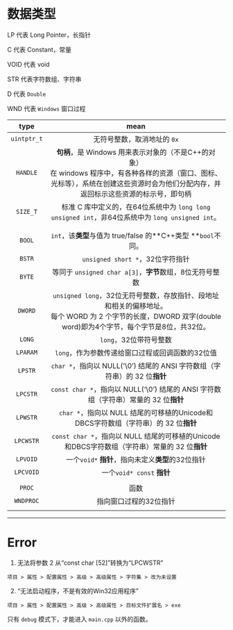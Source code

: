 # 数据类型

LP 代表 Long Pointer，长指针

C 代表 Constant，常量

VOID 代表 void

STR 代表字符数组、字符串

D 代表 `Double`

WND 代表 `Windows` 窗口过程

|    type     |                             mean                             |
| :---------: | :----------------------------------------------------------: |
| `uintptr_t` |                 无符号整数，取消地址的 `0x`                  |
|  `HANDLE`   | **句柄**，是 Windows 用来表示对象的（不是C++的对象）<br>在 windows 程序中，有各种各样的资源（窗口、图标、光标等），系统在创建这些资源时会为他们分配内存，并返回标示这些资源的标示号，即句柄 |
|  `SIZE_T`   | 标准 C 库中定义的，在64位系统中为 `long long unsigned int`，非64位系统中为 `long unsigned int`。 |
|             |                                                              |
|             |                                                              |
|   `BOOL`    | `int`，该**类型**与值为 true/false 的**C++类型 **`bool`不同。 |
|   `BSTR`    |               `unsigned short *`，32位字符指针               |
|   `BYTE`    |   等同于 `unsigned char a[3]`，**字节**数组，8位无符号整数   |
|   `DWORD`   | `unsigned long`，32位无符号整数，存放指针、段地址和相关的偏移地址。<br>每个 WORD 为 2 个字节的长度，DWORD 双字(double word)即为4个字节，每个字节是8位，共32位。 |
|   `LONG`    |                    `long`，32位带符号整数                    |
|  `LPARAM`   |       `long`，作为参数传递给窗口过程或回调函数的32位值       |
|   `LPSTR`   | `char *`，指向以 NULL(‘\0’) 结尾的 ANSI 字符数组（字符串）的 32 位**指针** |
|  `LPCSTR`   | `const char *`，指向以 NULL(‘\0’) 结尾的 ANSI 字符数组（字符串）常量的 32 位**指针** |
|  `LPWSTR`   | `char *`，指向以 NULL 结尾的可移植的Unicode和DBCS字符数组（字符串）的 32 位**指针** |
|  `LPCWSTR`  | `const char *`，指向以 NULL 结尾的可移植的Unicode和DBCS字符数组（字符串）常量的 32 位**指针** |
|  `LPVOID`   |      一个`void*` **指针**，指向未定义**类型**的32位指针      |
|  `LPCVOID`  |                  一个`void* const` **指针**                  |
|             |                                                              |
|   `PROC`    |                             函数                             |
|  `WNDPROC`  |                    指向窗口过程的32位指针                    |
|             |                                                              |



---

# Error

1. 无法将参数 2 从“const char [52]”转换为“LPCWSTR”

```
项目 > 属性 > 配置属性 > 高级 > 高级属性 > 字符集 > 改为未设置 
```



2. “无法启动程序，不是有效的Win32应用程序”

```
项目 > 属性 > 配置属性 > 高级 > 高级属性 > 目标文件扩展名 > exe
```

只有 `debug` 模式下，才能进入 `main.cpp` 以外的函数。
